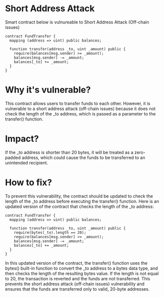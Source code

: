 # Short Address Attack

Smart contract below is vulnureable to Short Address Attack (Off-chain issues)

```
contract FundTransfer {
  mapping (address => uint) public balances;

  function transfer(address _to, uint _amount) public {
    require(balances[msg.sender] >= _amount);
    balances[msg.sender] -= _amount;
    balances[_to] += _amount;
  }
}
```

# Why it's vulnerable?
This contract allows users to transfer funds to each other. However, it is vulnerable to a short address attack (off-chain issues) because it does not check the length of the _to address, which is passed as a parameter to the transfer() function.

# Impact?
If the _to address is shorter than 20 bytes, it will be treated as a zero-padded address, which could cause the funds to be transferred to an unintended recipient.

# How to fix?
To prevent this vulnerability, the contract should be updated to check the length of the _to address before executing the transfer() function. Here is an updated version of the contract that checks the length of the _to address:

```
contract FundTransfer {
  mapping (address => uint) public balances;

  function transfer(address _to, uint _amount) public {
    require(bytes(_to).length == 20);
    require(balances[msg.sender] >= _amount);
    balances[msg.sender] -= _amount;
    balances[_to] += _amount;
  }
}
```

In this updated version of the contract, the transfer() function uses the bytes() built-in function to convert the _to address to a bytes data type, and then checks the length of the resulting bytes value. If the length is not equal to 20, the transaction is reverted and the funds are not transferred. This prevents the short address attack (off-chain issues) vulnerability and ensures that the funds are transferred only to valid, 20-byte addresses.
